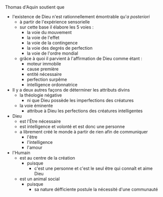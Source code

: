 Thomas d'Aquin soutient que 
- l'existence de Dieu n'est rationnellement émontrable qu'*a posteriori*
  - à partir de l'expérience sensorielle
  - sur cette base il élabore les 5 voies :
    - la voie du mouvement
    - la voie de l'effet
    - la voie de la contingence
    - la voie des degrés de perfection
    - la voie de l'ordre mondial
  - grâce à quoi il parvient à l'affirmation de Dieu comme étant :
    - moteur immobile
    - cause première
    - entité nécessaire
    - perfection surpême
    - intelligence ordonnatrice 
- Il y a deux autres façons de déterminer les attributs divins
  - la théologie négative 
    - ni que Dieu possède les imperfections des créatures
  - la voie éminente
    - attribue à Dieu les perfections des créatures intelligentes
- Dieu
  - est l'Être nécessaire
  - est intelligence et volonté et est donc une personne
  - a librement créé le monde à partir de rien afin de communiquer 
    - l'être
    - l'intelligence
    - l'amour
- l'Humain
  - est au centre de la création
    - puisque
      - c'est une personne et c'est le seul être qui connaît et aime Dieu
  - est un animal social
    - puisque
      - sa nature défficiente postule la nécessité d'une communauté              
